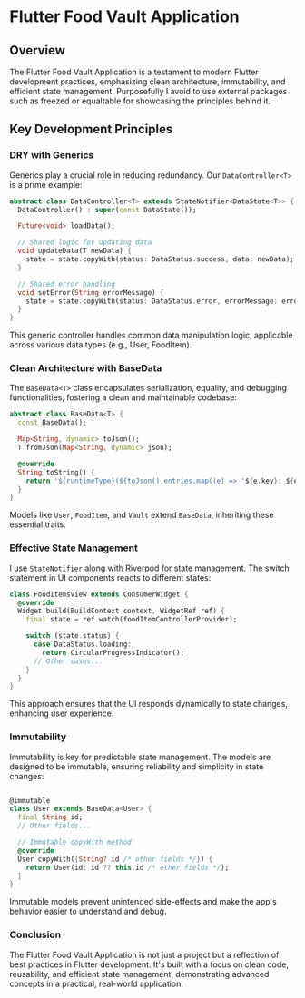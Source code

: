 # Flutter Food Vault Application

## Overview
The Flutter Food Vault Application is a testament to modern Flutter development practices, emphasizing clean architecture, immutability, and efficient state management. Purposefully I avoid to use external packages such as freezed or equaltable for showcasing the principles behind it. 

## Key Development Principles

### DRY with Generics
Generics play a crucial role in reducing redundancy. Our `DataController<T>` is a prime example:

```dart
abstract class DataController<T> extends StateNotifier<DataState<T>> {
  DataController() : super(const DataState());

  Future<void> loadData();

  // Shared logic for updating data
  void updateData(T newData) {
    state = state.copyWith(status: DataStatus.success, data: newData);
  }

  // Shared error handling
  void setError(String errorMessage) {
    state = state.copyWith(status: DataStatus.error, errorMessage: errorMessage);
  }
}
```
This generic controller handles common data manipulation logic, applicable across various data types (e.g., User, FoodItem).

### Clean Architecture with BaseData

The `BaseData<T>` class encapsulates serialization, equality, and debugging functionalities, fostering a clean and maintainable codebase:

```dart
abstract class BaseData<T> {
  const BaseData();

  Map<String, dynamic> toJson();
  T fromJson(Map<String, dynamic> json);

  @override
  String toString() {
    return '${runtimeType}(${toJson().entries.map((e) => '${e.key}: ${e.value}').join(', ')})';
  }
}
```
Models like `User`, `FoodItem`, and `Vault` extend `BaseData`, inheriting these essential traits.

### Effective State Management

I use `StateNotifier` along with Riverpod for state management. The switch statement in UI components reacts to different states:

```dart
class FoodItemsView extends ConsumerWidget {
  @override
  Widget build(BuildContext context, WidgetRef ref) {
    final state = ref.watch(foodItemControllerProvider);

    switch (state.status) {
      case DataStatus.loading:
        return CircularProgressIndicator();
      // Other cases...
    }
  }
}
```

This approach ensures that the UI responds dynamically to state changes, enhancing user experience.

### Immutability

Immutability is key for predictable state management. The models are designed to be immutable, ensuring reliability and simplicity in state changes:

```dart

@immutable
class User extends BaseData<User> {
  final String id;
  // Other fields...

  // Immutable copyWith method
  @override
  User copyWith({String? id /* other fields */}) {
    return User(id: id ?? this.id /* other fields */);
  }
}
```

Immutable models prevent unintended side-effects and make the app's behavior easier to understand and debug.

### Conclusion

The Flutter Food Vault Application is not just a project but a reflection of best practices in Flutter development. It's built with a focus on clean code, reusability, and efficient state management, demonstrating advanced concepts in a practical, real-world application.

